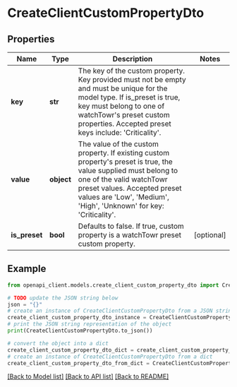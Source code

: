 # CreateClientCustomPropertyDto


## Properties

Name | Type | Description | Notes
------------ | ------------- | ------------- | -------------
**key** | **str** | The key of the custom property. Key provided must not be empty and must be unique for the model type. If is_preset is true, key must belong to one of watchTowr&#39;s preset custom properties. Accepted preset keys include: &#39;Criticality&#39;. | 
**value** | **object** | The value of the custom property. If existing custom property&#39;s preset is true, the value supplied must belong to one of the valid watchTowr preset values. Accepted preset values are &#39;Low&#39;, &#39;Medium&#39;, &#39;High&#39;, &#39;Unknown&#39; for key: &#39;Criticality&#39;. | 
**is_preset** | **bool** | Defaults to false. If true, custom property is a watchTowr preset custom property. | [optional] 

## Example

```python
from openapi_client.models.create_client_custom_property_dto import CreateClientCustomPropertyDto

# TODO update the JSON string below
json = "{}"
# create an instance of CreateClientCustomPropertyDto from a JSON string
create_client_custom_property_dto_instance = CreateClientCustomPropertyDto.from_json(json)
# print the JSON string representation of the object
print(CreateClientCustomPropertyDto.to_json())

# convert the object into a dict
create_client_custom_property_dto_dict = create_client_custom_property_dto_instance.to_dict()
# create an instance of CreateClientCustomPropertyDto from a dict
create_client_custom_property_dto_from_dict = CreateClientCustomPropertyDto.from_dict(create_client_custom_property_dto_dict)
```
[[Back to Model list]](../README.md#documentation-for-models) [[Back to API list]](../README.md#documentation-for-api-endpoints) [[Back to README]](../README.md)


